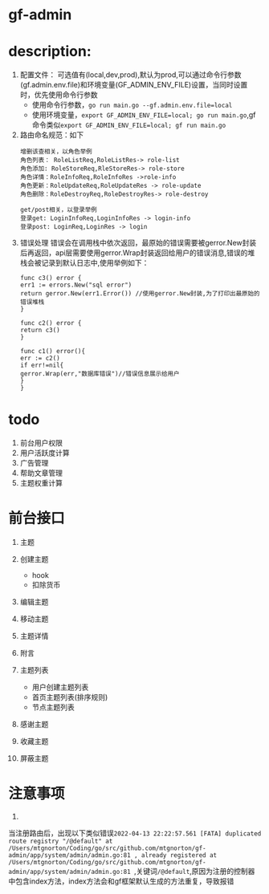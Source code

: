 # gf-admin

# description:

1. 配置文件： 可选值有(local,dev,prod),默认为prod,可以通过命令行参数(gf.admin.env.file)和环境变量(GF_ADMIN_ENV_FILE)设置，当同时设置时，优先使用命令行参数
    - 使用命令行参数，`go run main.go --gf.admin.env.file=local`
    - 使用环境变量，`export GF_ADMIN_ENV_FILE=local; go run main.go`,gf命令类似`export GF_ADMIN_ENV_FILE=local; gf run main.go`
2. 路由命名规范：如下
    ```
   增删该查相关，以角色举例
    角色列表： RoleListReq,RoleListRes-> role-list
    角色添加: RoleStoreReq,RleStoreRes-> role-store
    角色详情：RoleInfoReq,RoleInfoRes ->role-info
    角色更新：RoleUpdateReq,RoleUpdateRes -> role-update
    角色删除：RoleDestroyReq,RoleDestroyRes-> role-destroy

   get/post相关，以登录举例
   登录get: LoginInfoReq,LoginInfoRes -> login-info
   登录post: LoginReq,LoginRes -> login
    ```
3. 错误处理
   错误会在调用栈中依次返回，最原始的错误需要被gerror.New封装后再返回，api层需要使用gerror.Wrap封装返回给用户的错误消息,错误的堆栈会被记录到默认日志中,使用举例如下：
    ```
    func c3() error {
	err1 := errors.New("sql error")
    return gerror.New(err1.Error()) //使用gerror.New封装,为了打印出最原始的错误堆栈
    }

    func c2() error {
    return c3()
   }

   func c1() error(){
    err := c2()
   if err!=nil{
    gerror.Wrap(err,"数据库错误")//错误信息展示给用户
   }
   }
    ```

# todo

1. 前台用户权限
2. 用户活跃度计算
3. 广告管理
4. 帮助文章管理
5. 主题权重计算



# 前台接口
1. 主题
2. 创建主题
   - hook
   - 扣除货币

3. 编辑主题
4. 移动主题
5. 主题详情
6. 附言
7. 主题列表
   - 用户创建主题列表
   - 首页主题列表(排序规则)
   - 节点主题列表
8. 感谢主题
9. 收藏主题
10. 屏蔽主题

# 注意事项

1.

当注册路由后，出现以下类似错误`2022-04-13 22:22:57.561 [FATA] duplicated route registry "/@default" at /Users/mtgnorton/Coding/go/src/github.com/mtgnorton/gf-admin/app/system/admin/admin.go:81 , already registered at /Users/mtgnorton/Coding/go/src/github.com/mtgnorton/gf-admin/app/system/admin/admin.go:81
`,关键词`/@default`,原因为注册的控制器中包含index方法，index方法会和gf框架默认生成的方法重复，导致报错



